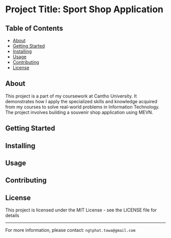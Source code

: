# Project Title: Sport Shop Application

## Table of Contents

- [About](#about)
- [Getting Started](#getting_started)
- [Installing](#installing)
- [Usage](#usage)
- [Contributing](#contributing)
- [License](#License)

## About

This project is a part of my coursework at Cantho University. It demonstrates how I apply the specialized skills and knowledge acquired from my courses to solve real-world problems in Information Technology. The project involves building a souvenir shop application using MEVN.

## Getting Started

## Installing

## Usage

## Contributing

## License

This project is licensed under the MIT License - see the LICENSE file for details

---

For more information, please contact: `ngtphat.towa@gmail.com`
